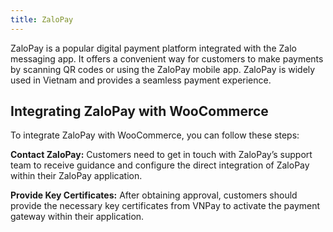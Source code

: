 ```yaml
---
title: ZaloPay
---
```


ZaloPay is a popular digital payment platform integrated with the Zalo messaging app. It offers a convenient way for customers to make payments by scanning QR codes or using the ZaloPay mobile app. ZaloPay is widely used in Vietnam and provides a seamless payment experience.

## Integrating ZaloPay with WooCommerce

To integrate ZaloPay with WooCommerce, you can follow these steps:

**Contact ZaloPay:** Customers need to get in touch with ZaloPay’s support team to receive guidance and configure the direct integration of ZaloPay within their ZaloPay application.

**Provide Key Certificates:** After obtaining approval, customers should provide the necessary key certificates from VNPay to activate the payment gateway within their application.
